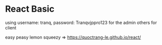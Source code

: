 # React Basic

using username: tranq, password: Tranqvjppro123 for the admin others for client

easy peasy lemon squeezy => https://quoctrang-le.github.io/react/
